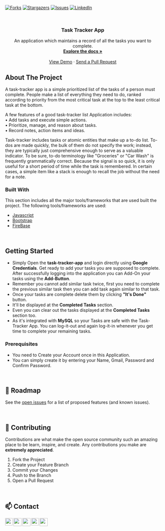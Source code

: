 [![Forks][forks-shield]][forks-url]
[![Stargazers][stars-shield]][stars-url]
[![Issues][issues-shield]][issues-url]
[![LinkedIn][linkedin-shield]][linkedin-url]



<!-- PROJECT LOGO -->
<br />
<p align="center">

  <h3 align="center">Task Tracker App</h3>

  <p align="center">
    An application which maintains a record of all the tasks you want to complete.
    <br />
    <a href="https://github.com/arko-sengupta/Task-Tracker-App/blob/master/README.md"><strong>Explore the docs »</strong></a>
    <br />
    <br />
    <a href="#">View Demo</a>
    ·
    <a href="https://github.com/arko-sengupta/Task-Tracker-App/pulls">Send a Pull Request</a>
  </p>
</p>




<!-- ABOUT THE PROJECT -->
## About The Project

A task-tracker app is a simple prioritized list of the tasks of a person must complete. People make a list of everything they need to do, ranked according to priority from the most critical task at the top to the least critical task at the bottom.

A few features of a good task-tracker list Application includes:<br>
• Add tasks and execute simple actions.<br>
• Prioritize, manage, and reason about tasks.<br>
• Record notes, action items and ideas.<br>

Task-tracker includes tasks or atomic entities that make up a to-do list. To-dos are made quickly, the bulk of them do not specify the work; instead, they are typically just comprehensive enough to serve as a valuable indicator. To be sure, to-do terminology like "Groceries" or "Car Wash" is frequently grammatically correct. Because the signal is so quick, it is only useful for a short period of time while the task is remembered. In certain cases, a simple item like a stack is enough to recall the job without the need for a note.

### Built With
This section includes all the major tools/frameworks that are used built the project. The following tools/frameworks are used:
* [Javascript](https://www.geeksforgeeks.org/javascript/?ref=ghm)
* [Bootstrap](https://getbootstrap.com)
* [FireBase](https://firebase.google.com/docs)


</br>

<!-- GETTING STARTED -->
## Getting Started

* Simply Open the <b>task-tracker-app</b> and login directly using <b>Google Credentials</b>. Get ready to add your tasks you are supposed to complete. After successfully logging into the application you can Add-On your tasks using the <b>Add-Button</b>.
* Remember you cannot add similar task twice, first you need to complete the previous similar task then you can add task again similar to that task.
* Once your tasks are complete delete them by clicking <b>"It's Done"</b> button.
* It'll be displayed at the <b>Completed Tasks</b> section.
* Even you can clear out the tasks displayed at the <b>Completed Tasks</b> section too.
* As it's integrated with <b>MySQL</b> so your Tasks are safe with the Task-Tracker App. You can log-it-out and again log-it-in whenever you get time to complete your remaining tasks.

### Prerequisites

* You need to Create your Account once in this Application.
* You can simply create it by entering your Name, Gmail, Password and Confirm Password.


</br>

<!-- ROADMAP -->
## 🚧 Roadmap

See the [open issues](https://github.com/arko-sengupta/Task-Tracker-App/issues) for a list of proposed features (and known issues).

</br>

<!-- CONTRIBUTING -->
## 🤝 Contributing

Contributions are what make the open source community such an amazing place to be learn, inspire, and create. Any contributions you make are **extremely appreciated**.

1. Fork the Project
2. Create your Feature Branch
3. Commit your Changes
4. Push to the Branch
5. Open a Pull Request

</br>

<!-- CONTACT -->
## 📫 Contact

<a href="https://www.facebook.com/arko.sengupta.129/">
  <img align="left" width="24px" src="https://cdn.jsdelivr.net/npm/simple-icons@7.18.0/icons/facebook.svg" />
</a>
<a href="https://www.instagram.com/_arko_sengupta_/">
  <img align="left" width="26px" src="https://cdn.jsdelivr.net/npm/simple-icons@7.18.0/icons/instagram.svg" />
</a>
<a href="https://twitter.com/_Arko_Sengupta_">
  <img align="left" width="26px" src="https://cdn.jsdelivr.net/npm/simple-icons@7.18.0/icons/twitter.svg" />
</a>
<a href="https://www.linkedin.com/in/arko-sengupta/">
  <img align="left" width="24px" src="https://cdn.jsdelivr.net/npm/simple-icons@7.18.0/icons/linkedin.svg"  />
</a>
<a href="mailto:arkosengupta9@gmail.com">
  <img align="left" width="26px" src="https://cdn.jsdelivr.net/npm/simple-icons@7.18.0/icons/gmail.svg" />
</a>

</br>





<!-- MARKDOWN LINKS & IMAGES -->
<!-- https://www.markdownguide.org/basic-syntax/#reference-style-links -->
[forks-shield]: https://img.shields.io/github/forks/arko-sengupta/Task-Tracker-App?style=for-the-badge
[forks-url]: https://github.com/arko-sengupta/Task-Tracker-App/network/members
[stars-shield]: https://img.shields.io/github/stars/arko-sengupta/Task-Tracker-App?style=for-the-badge
[stars-url]: https://github.com/arko-sengupta/Task-Tracker-App/stargazers
[issues-shield]: https://img.shields.io/github/issues/arko-sengupta/Task-Tracker-App?style=for-the-badge
[issues-url]: https://github.com/arko-sengupta/Task-Tracker-App/issues
[linkedin-shield]: https://img.shields.io/badge/-LinkedIn-black.svg?style=flat-square&logo=linkedin&colorB=555
[linkedin-url]: https://www.linkedin.com/in/arko-sengupta/
